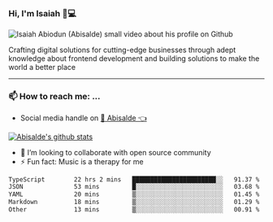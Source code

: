 ### Hi, I'm Isaiah 🌻💻

<img src="https://res.cloudinary.com/abisalde/image/upload/c_scale,h_311,w_816/v1616039512/Abisalde_github.gif" alt="Isaiah Abiodun (Abisalde) small video about his profile on Github">

Crafting digital solutions for cutting-edge businesses through adept knowledge about frontend development and building solutions to make the world a better place
<hr>

### 📫 How to reach me: ...
- Social media handle on <a href="https://twitter.com/abisalde">🔔  Abisalde   👈</a>


[![Abisalde's github stats](https://github-readme-stats.vercel.app/api?username=abisalde)](https://github.com/abisalde/github-readme-stats)

- 👯 I’m looking to collaborate with open source community
- ⚡ Fun fact: Music is a therapy for me


<!--
**abisalde/Abisalde** is a ✨ _special_ ✨ repository because its `README.md` (this file) appears on your GitHub profile.

Here are some ideas to get you started:


- 👯 I’m looking to collaborate with open source community
- 🤔 I’m looking for help with ...
- 💬 Ask me about ...
- 📫 How to reach me: ...
- 😄 Pronouns: ...
- ⚡ Fun fact: ...
-->

<!--START_SECTION:waka-->

```txt
TypeScript        22 hrs 2 mins   ███████████████████████░░   91.37 %
JSON              53 mins         █░░░░░░░░░░░░░░░░░░░░░░░░   03.68 %
YAML              20 mins         ▒░░░░░░░░░░░░░░░░░░░░░░░░   01.45 %
Markdown          18 mins         ▒░░░░░░░░░░░░░░░░░░░░░░░░   01.29 %
Other             13 mins         ▒░░░░░░░░░░░░░░░░░░░░░░░░   00.91 %
```

<!--END_SECTION:waka-->

